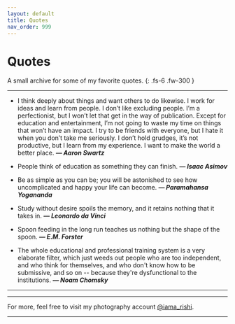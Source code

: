 ```yaml
---
layout: default
title: Quotes
nav_order: 999
---
```


# Quotes

A small archive for some of my favorite quotes.
{: .fs-6 .fw-300 }

---

- I think deeply about things and want others to do likewise. I work for ideas and learn from people. I don’t like excluding people. I’m a perfectionist, but I won’t let that get in the way of publication. Except for education and entertainment, I’m not going to waste my time on things that won’t have an impact. I try to be friends with everyone, but I hate it when you don’t take me seriously. I don’t hold grudges, it’s not productive, but I learn from my experience. I want to make the world a better place. __*― Aaron Swartz*__

- People think of education as something they can finish. __*― Isaac Asimov*__

- Be as simple as you can be; you will be astonished to see how uncomplicated and happy your life can become. __*― Paramahansa Yogananda*__

- Study without desire spoils the memory, and it retains nothing that it takes in. __*― Leonardo da Vinci*__

- Spoon feeding in the long run teaches us nothing but the shape of the spoon. __*― E.M. Forster*__

- The whole educational and professional training system is a very elaborate filter, which just weeds out people who are too independent, and who think for themselves, and who don't know how to be submissive, and so on -- because they're dysfunctional to the institutions. __*― Noam Chomsky*__


---

---

For more, feel free to visit my photography account [@iama_rishi](https://instagram.com/iama_rishi).

---
